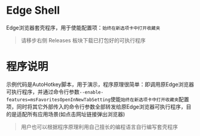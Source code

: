 # Edge Shell

Edge浏览器套壳程序，用于使能配置项：`始终在新选项卡中打开收藏夹`

> 请移步右侧 Releases 板块下载已打包好的可执行程序

# 程序说明

示例代码是AutoHotkey脚本，用于演示，程序原理很简单：即调用原Edge浏览器可执行程序，并通过命令行参数`--enable-features=msFavoritesOpenInNewTabSetting`使能`始终在新选项卡中打开收藏夹`配置项，同时将其它外部传入的命令行参数全部转发给原Edge浏览器可执行程序，目的是适配所有应用场景(如点击网址链接弹出浏览器)

> 用户也可以根据程序原理利用自己擅长的编程语言自行编写套壳程序
